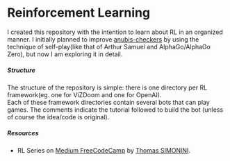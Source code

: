 # Reinforcement Learning

I created this repository with the intention to learn about RL in an organized manner.
I initially planned to improve [anubis-checkers](https://github.com/universecoder/anubis-checkers)
by using the technique of self-play(like that of Arthur Samuel and AlphaGo/AlphaGo Zero), but now I am exploring it in detail.  

##### Structure
The structure of the repository is simple: there is one directory per RL framework(eg. one for ViZDoom and one for OpenAI).  
Each of these framework directories contain several bots that can play games. The comments indicate the tutorial followed to build the bot
(unless of course the idea/code is original).

##### Resources
- RL Series on [Medium FreeCodeCamp](https://medium.freecodecamp.org/an-introduction-to-reinforcement-learning-4339519de419) 
by [Thomas SIMONINI](https://github.com/simoninithomas/Deep_reinforcement_learning_Course/). 


